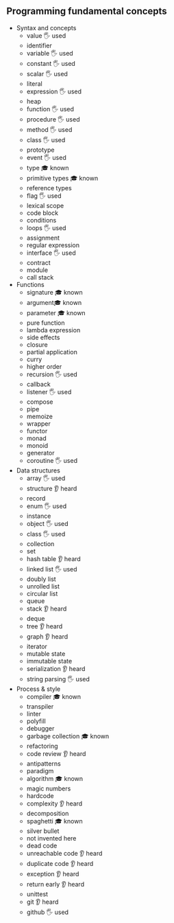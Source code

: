## Programming fundamental concepts

- Syntax and concepts
  - value 🖐️ used
  - identifier
  - variable 🖐️ used
  - constant 🖐️ used
  - scalar 🖐️ used
  - literal
  - expression 🖐️ used
  - heap
  - function 🖐️ used
  - procedure 🖐️ used
  - method 🖐️ used
  - class 🖐️ used
  - prototype
  - event 🖐️ used
  - type 🎓 known
  - primitive types 🎓 known
  - reference types
  - flag 🖐️ used
  - lexical scope
  - code block
  - conditions
  - loops 🖐️ used
  - assignment
  - regular expression
  - interface 🖐️ used
  - contract
  - module
  - call stack
- Functions
  - signature 🎓 known
  - argument🎓 known
  - parameter 🎓 known
  - pure function
  - lambda expression
  - side effects
  - closure
  - partial application
  - curry
  - higher order
  - recursion 🖐️ used
  - callback
  - listener 🖐️ used
  - compose
  - pipe
  - memoize
  - wrapper
  - functor
  - monad
  - monoid
  - generator
  - coroutine 🖐️ used
- Data structures
  - array 🖐️ used
  - structure 👂 heard
  - record
  - enum 🖐️ used
  - instance
  - object 🖐️ used
  - class 🖐️ used
  - collection
  - set
  - hash table 👂 heard
  - linked list 🖐️ used
  - doubly list
  - unrolled list
  - circular list
  - queue
  - stack 👂 heard
  - deque
  - tree 👂 heard
  - graph 👂 heard
  - iterator
  - mutable state
  - immutable state
  - serialization 👂 heard
  - string parsing 🖐️ used
- Process & style
  - compiler 🎓 known
  - transpiler
  - linter
  - polyfill
  - debugger
  - garbage collection 🎓 known
  - refactoring
  - code review 👂 heard
  - antipatterns
  - paradigm
  - algorithm 🎓 known
  - magic numbers
  - hardcode
  - complexity 👂 heard
  - decomposition
  - spaghetti 🎓 known
  - silver bullet
  - not invented here
  - dead code
  - unreachable code 👂 heard
  - duplicate code 👂 heard
  - exception 👂 heard
  - return early 👂 heard
  - unittest
  - git 👂 heard
  - github 🖐️ used
